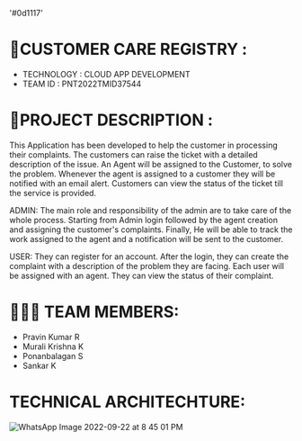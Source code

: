 
'#0d1117'
# 🛃CUSTOMER CARE REGISTRY :
- TECHNOLOGY : CLOUD APP DEVELOPMENT
- TEAM ID : PNT2022TMID37544

# 📒PROJECT DESCRIPTION :
This Application has been developed to help the customer in processing their complaints. The customers can raise the ticket with a detailed description of the issue. An Agent will be assigned to the Customer, to solve the problem. Whenever the agent is assigned to a customer they will be notified with an email alert. Customers can view the status of the ticket till the service is provided.

ADMIN: The main role and responsibility of the admin are to take care of the whole process. Starting from Admin login followed by the agent creation and assigning the customer's complaints. Finally, He will be able to track the work assigned to the agent and a notification will be sent to the customer.

USER: They can register for an account. After the login, they can create the complaint with a description of the problem they are facing. Each user will be assigned with an agent. They can view the status of their complaint.

# 🧑🏻‍🦰 TEAM MEMBERS:
- Pravin Kumar R
- Murali Krishna K
- Ponanbalagan S
- Sankar K

# TECHNICAL ARCHITECHTURE:
![WhatsApp Image 2022-09-22 at 8 45 01 PM](https://user-images.githubusercontent.com/66785258/191786242-26da5b1a-4d05-48c6-a7d4-d8aa79666a83.jpeg)

